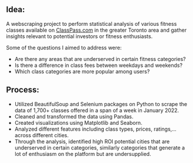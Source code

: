 ## Idea:
A webscraping project to perform statistical analysis of various fitness classes available on [ClassPass.com](http://ClassPass.com) in the greater Toronto area and gather insights relevant to potential investors or fitness enthusiasts. 

Some of the questions I aimed to address were:

- Are there any areas that are underserved in certain fitness categories?
- Is there a difference in class fees between weekdays and weekends?
- Which class categories are more popular among users?

## Process:
- Utilized BeautifulSoup and Selenium packages on Python to scrape the data of 1,700+ classes offered in a span of a week in January 2022.
- Cleaned and transformed the data using Pandas.
- Created visualizations using Matplotlib and Seaborn.
- Analyzed different features including class types, prices, ratings,… across different cities.
- Through the analysis, identified high ROI potential cities that are underserved in certain categories, similarly categories that generate a lot of enthusiasm on the platform but are undersupplied.
